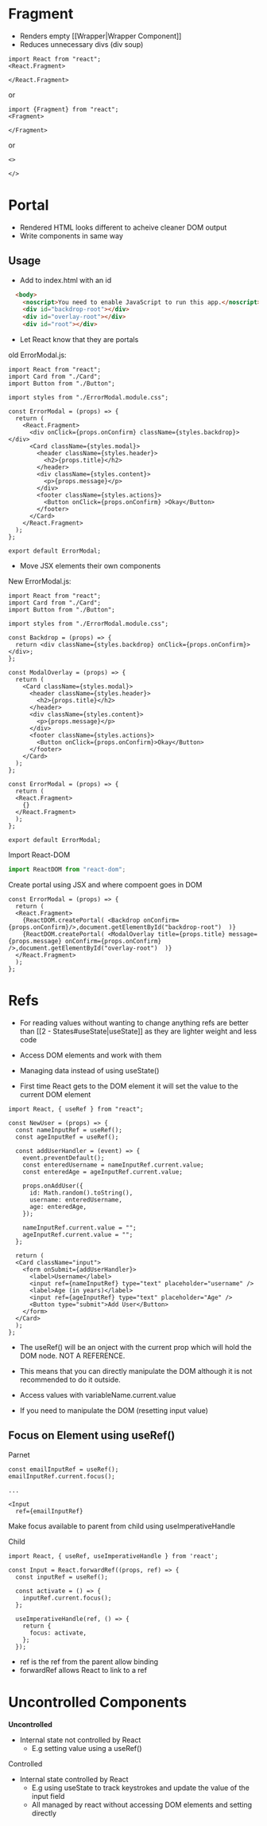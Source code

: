 # Fragment

- Renders empty [[Wrapper|Wrapper Component]]
- Reduces unnecessary divs (div soup)

```JSX
import React from "react";
<React.Fragment>

</React.Fragment>

```

or

```JSX
import {Fragment} from "react";
<Fragment>

</Fragment>
```

or

```JSX
<>

</>
```

# Portal

- Rendered HTML looks different to acheive cleaner DOM output
- Write components in same way

## Usage

- Add to index.html with an id

```html
  <body>
    <noscript>You need to enable JavaScript to run this app.</noscript>
    <div id="backdrop-root"></div>
    <div id="overlay-root"></div>
    <div id="root"></div>
```


- Let React know that they are portals

old ErrorModal.js:
```JSX
import React from "react";
import Card from "./Card";
import Button from "./Button";

import styles from "./ErrorModal.module.css";

const ErrorModal = (props) => {
  return (
    <React.Fragment>
      <div onClick={props.onConfirm} className={styles.backdrop}></div>
      <Card className={styles.modal}>
        <header className={styles.header}>
          <h2>{props.title}</h2>
        </header>
        <div className={styles.content}>
          <p>{props.message}</p>
        </div>
        <footer className={styles.actions}>
          <Button onClick={props.onConfirm} >Okay</Button>
        </footer>
      </Card>
    </React.Fragment>
  );
};

export default ErrorModal;
```

- Move JSX elements their own components

New ErrorModal.js:
```JSX
import React from "react";
import Card from "./Card";
import Button from "./Button";

import styles from "./ErrorModal.module.css";

const Backdrop = (props) => {
  return <div className={styles.backdrop} onClick={props.onConfirm}></div>;
};

const ModalOverlay = (props) => {
  return (
    <Card className={styles.modal}>
      <header className={styles.header}>
        <h2>{props.title}</h2>
      </header>
      <div className={styles.content}>
        <p>{props.message}</p>
      </div>
      <footer className={styles.actions}>
        <Button onClick={props.onConfirm}>Okay</Button>
      </footer>
    </Card>
  );
};

const ErrorModal = (props) => {
  return (
  <React.Fragment>
    {}
  </React.Fragment>
  );
};

export default ErrorModal;

```

Import React-DOM

```js
import ReactDOM from "react-dom";
```

Create portal using JSX and where compoent goes in DOM

```JSX
const ErrorModal = (props) => {
  return (
  <React.Fragment>
    {ReactDOM.createPortal( <Backdrop onConfirm={props.onConfirm}/>,document.getElementById("backdrop-root")  )}
    {ReactDOM.createPortal( <ModalOverlay title={props.title} message={props.message} onConfirm={props.onConfirm} />,document.getElementById("overlay-root")  )}
  </React.Fragment>
  );
};
```

# Refs

- For reading values without wanting to change anything refs are better than [[2 - States#useState|useState]] as they are lighter weight and less code
- Access DOM elements and work with them
- Managing data instead of using useState()

- First time React gets to the DOM element it will set the value to the current DOM element

```JSX
import React, { useRef } from "react";

const NewUser = (props) => {
  const nameInputRef = useRef();
  const ageInputRef = useRef();

  const addUserHandler = (event) => {
    event.preventDefault();
    const enteredUsername = nameInputRef.current.value;
    const enteredAge = ageInputRef.current.value;

    props.onAddUser({
      id: Math.random().toString(),
      username: enteredUsername,
      age: enteredAge,
    });

    nameInputRef.current.value = "";
    ageInputRef.current.value = "";
  };
  
  return (
  <Card className="input">
	<form onSubmit={addUserHandler}>
	  <label>Username</label>
	  <input ref={nameInputRef} type="text" placeholder="username" />
	  <label>Age (in years)</label>
	  <input ref={ageInputRef} type="text" placeholder="Age" />
	  <Button type="submit">Add User</Button>
	</form>
  </Card>
  );
};
```

- The useRef() will be an onject with the current prop which will hold the DOM node. NOT A REFERENCE.
- This means that you can directly manipulate the DOM although it is not recommended to do it outside.
- Access values with variableName.current.value

- If you need to manipulate the DOM (resetting input value)

## Focus on Element using useRef()

Parnet
```JSX
const emailInputRef = useRef();
emailInputRef.current.focus();

...

<Input
  ref={emailInputRef}
```

Make focus available to parent from child using useImperativeHandle

Child
```JSX
import React, { useRef, useImperativeHandle } from 'react';

const Input = React.forwardRef((props, ref) => {
  const inputRef = useRef();

  const activate = () => {
    inputRef.current.focus();
  };

  useImperativeHandle(ref, () => {
    return {
      focus: activate,
    };
  });
```

- ref is the ref from the parent  allow binding
- forwardRef allows React to link to a ref

# Uncontrolled Components

**Uncontrolled**
- Internal state not controlled by React
	- E.g setting value using a useRef()

Controlled
- Internal state controlled by React
	- E.g using useState to track keystrokes and update the value of the input field
	- All managed by react without accessing DOM elements and setting directly